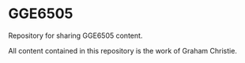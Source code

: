 # GGE6505
Repository for sharing GGE6505 content.

All content contained in this repository is the work of Graham Christie.
